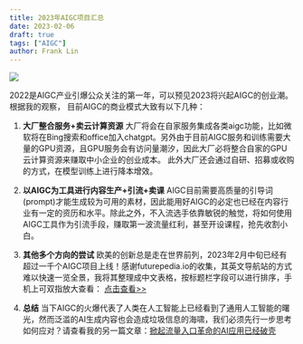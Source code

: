 ```yaml
---
title: 2023年AIGC项目汇总
date: 2023-02-06
draft: true
tags: ["AIGC"]
author: Frank Lin
---
```

![](http://i8.hexun.com/2023-02-06/207745518.jpg)

2022是AIGC产业引爆公众关注的第一年，可以预见2023将兴起AIGC的创业潮。根据我的观察， 目前AIGC的商业模式大致有以下几种：

1. **大厂整合服务+卖云计算资源**
 大厂将会在自家服务集成各类aigc功能，比如微软将在Bing搜索和office加入chatgpt。另外由于目前AIGC服务和训练需要大量的GPU资源，且GPU服务会有访问量潮汐，因此大厂必将整合自家的GPU云计算资源来赚取中小企业的创业成本。
 此外大厂还会通过自研、招募或收购的方式，在模型训练上进行降本增效。


2. **以AIGC为工具进行内容生产+引流+卖课**
AIGC目前需要高质量的引导词(prompt)才能生成较为可用的素材，因此能用好AIGC的必定也已经在内容行业有一定的资历和水平。除此之外，不入流选手依靠敏锐的触觉，将如何使用AIGC工具作为引流手段，赚取第一波流量红利，甚至开设课程，抢先收割小白。


3. **其他多个方向的尝试**
欧美的创新总是走在世界前列，2023年2月中旬已经有超过一千个AIGC项目上线！感谢futurepedia.io的收集，其英文导航站的方式难以快速一览全景，我将其整理成中文表格，按标题栏字段可以进行排序，手机上可双指放大查看：
[点击查看>>](/html/aigc.html )


4. **总结**
当下AIGC的火爆代表了人类在人工智能上已经看到了通用人工智能的曙光，然而泛滥的AI生成内容也会造成垃圾信息的海啸，我们必须先行一步思考如何应对？请查看我的另一篇文章：[掀起流量入口革命的AI应用已经破壳](https://zhuanlan.zhihu.com/p/607622316)